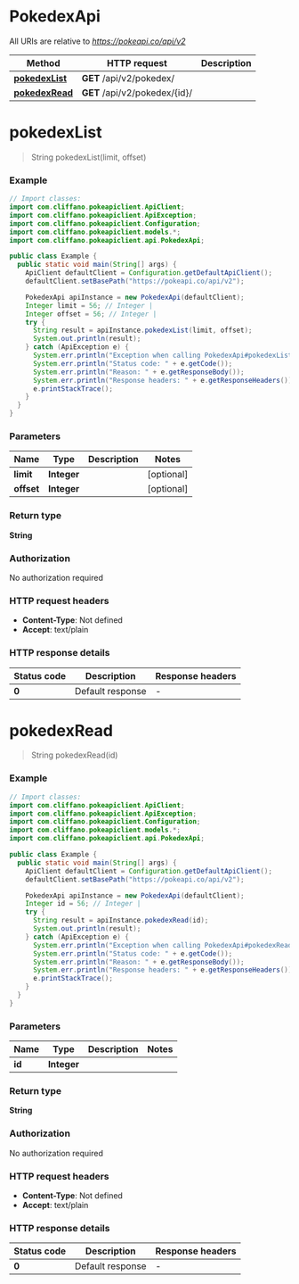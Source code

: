 # PokedexApi

All URIs are relative to *https://pokeapi.co/api/v2*

Method | HTTP request | Description
------------- | ------------- | -------------
[**pokedexList**](PokedexApi.md#pokedexList) | **GET** /api/v2/pokedex/ | 
[**pokedexRead**](PokedexApi.md#pokedexRead) | **GET** /api/v2/pokedex/{id}/ | 


<a name="pokedexList"></a>
# **pokedexList**
> String pokedexList(limit, offset)



### Example
```java
// Import classes:
import com.cliffano.pokeapiclient.ApiClient;
import com.cliffano.pokeapiclient.ApiException;
import com.cliffano.pokeapiclient.Configuration;
import com.cliffano.pokeapiclient.models.*;
import com.cliffano.pokeapiclient.api.PokedexApi;

public class Example {
  public static void main(String[] args) {
    ApiClient defaultClient = Configuration.getDefaultApiClient();
    defaultClient.setBasePath("https://pokeapi.co/api/v2");

    PokedexApi apiInstance = new PokedexApi(defaultClient);
    Integer limit = 56; // Integer | 
    Integer offset = 56; // Integer | 
    try {
      String result = apiInstance.pokedexList(limit, offset);
      System.out.println(result);
    } catch (ApiException e) {
      System.err.println("Exception when calling PokedexApi#pokedexList");
      System.err.println("Status code: " + e.getCode());
      System.err.println("Reason: " + e.getResponseBody());
      System.err.println("Response headers: " + e.getResponseHeaders());
      e.printStackTrace();
    }
  }
}
```

### Parameters

Name | Type | Description  | Notes
------------- | ------------- | ------------- | -------------
 **limit** | **Integer**|  | [optional]
 **offset** | **Integer**|  | [optional]

### Return type

**String**

### Authorization

No authorization required

### HTTP request headers

 - **Content-Type**: Not defined
 - **Accept**: text/plain

### HTTP response details
| Status code | Description | Response headers |
|-------------|-------------|------------------|
**0** | Default response |  -  |

<a name="pokedexRead"></a>
# **pokedexRead**
> String pokedexRead(id)



### Example
```java
// Import classes:
import com.cliffano.pokeapiclient.ApiClient;
import com.cliffano.pokeapiclient.ApiException;
import com.cliffano.pokeapiclient.Configuration;
import com.cliffano.pokeapiclient.models.*;
import com.cliffano.pokeapiclient.api.PokedexApi;

public class Example {
  public static void main(String[] args) {
    ApiClient defaultClient = Configuration.getDefaultApiClient();
    defaultClient.setBasePath("https://pokeapi.co/api/v2");

    PokedexApi apiInstance = new PokedexApi(defaultClient);
    Integer id = 56; // Integer | 
    try {
      String result = apiInstance.pokedexRead(id);
      System.out.println(result);
    } catch (ApiException e) {
      System.err.println("Exception when calling PokedexApi#pokedexRead");
      System.err.println("Status code: " + e.getCode());
      System.err.println("Reason: " + e.getResponseBody());
      System.err.println("Response headers: " + e.getResponseHeaders());
      e.printStackTrace();
    }
  }
}
```

### Parameters

Name | Type | Description  | Notes
------------- | ------------- | ------------- | -------------
 **id** | **Integer**|  |

### Return type

**String**

### Authorization

No authorization required

### HTTP request headers

 - **Content-Type**: Not defined
 - **Accept**: text/plain

### HTTP response details
| Status code | Description | Response headers |
|-------------|-------------|------------------|
**0** | Default response |  -  |

